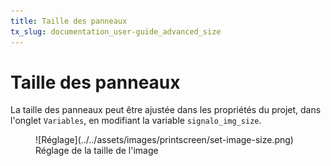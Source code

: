 ```yaml
---
title: Taille des panneaux
tx_slug: documentation_user-guide_advanced_size
---
```


# Taille des panneaux

La taille des panneaux peut être ajustée dans les propriétés du projet, dans l'onglet `Variables`, en modifiant la variable `signalo_img_size`.

<figure markdown>
  ![Réglage](../../assets/images/printscreen/set-image-size.png)
  <figcaption>Réglage de la taille de l'image</figcaption>
</figure>
